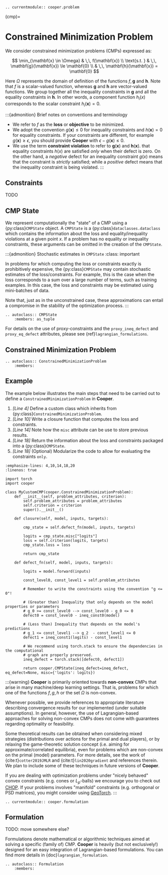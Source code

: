 ```{eval-rst}
.. currentmodule:: cooper.problem
```

(cmp)=

# Constrained Minimization Problem

We consider constrained minimization problems (CMPs) expressed as:

$$
\min_{\mathbf{x} \in \Omega} & \,\, f(\mathbf{x}) \\ \text{s.t. }
& \,\, \mathbf{g}(\mathbf{x}) \le \mathbf{0} \\ & \,\, \mathbf{h}(\mathbf{x}) = \mathbf{0}
$$

Here $\Omega$ represents the domain of definition of the functions
$f, \mathbf{g}$ and $\mathbf{h}$. Note that $f$ is a scalar-valued function, whereas
$\mathbf{g}$ and $\mathbf{h}$ are vector-valued functions. We group together all the
inequality constraints in $\mathbf{g}$ and all the equality constraints in $\mathbf{h}$.
In other words, a component function $h_i(x)$ corresponds to the scalar constraint
$h_i(\mathbf{x}) = 0$.

:::{admonition} Brief notes on conventions and terminology

- We refer to $f$ as the **loss** or **objective** to be minimized.
- We adopt the convention $g(\mathbf{x}) \le 0$ for inequality constraints and
  $h(\mathbf{x}) = 0$ for equality constraints. If your constraints are different,
  for example $g(\mathbf{x}) \ge \epsilon$, you should provide **Cooper** with
  $\epsilon - g(\mathbf{x}) \le 0$.
- We use the term **constraint violation** to refer to $\mathbf{g}(\mathbf{x})$ and
    $\mathbf{h}(\mathbf{x})$.
  that equality constraints $h(x)$ are satisfied *only* when their
  defect is zero. On the other hand, a *negative* defect for an inequality
  constraint  $g(x)$ means that the constraint is *strictly* satisfied;
  while a *positive* defect means that the inequality constraint is being
  violated.
:::

## Constraints
TODO


## CMP State

We represent computationally the "state" of a CMP using a {py:class}`CMPState`
object. A `CMPState` is a {py:class}`dataclasses.dataclass` which contains the
information about the loss and equality/inequality violations at a given point
$x$. If a problem has no equality or inequality constraints, these
arguments can be omitted in the creation of the `CMPState`.

:::{admonition} Stochastic estimates in `CMPState`
:class: important

In problems for which computing the loss or constraints exactly is prohibitively
expensive, the {py:class}`CMPState` may contain stochastic estimates of the
loss/constraints. For example, this is the case when the loss corresponds to a
sum over a large number of terms, such as training examples. In this case, the
loss and constraints may be estimated using mini-batches of data.

Note that, just as in the unconstrained case, these approximations can
entail a compromise in the stability of the optimization process.
:::

```{eval-rst}
.. autoclass:: CMPState
    :members: as_tuple
```

For details on the use of proxy-constraints and the `proxy_ineq_defect` and
`proxy_eq_defect` attributes, please see {ref}`lagrangian_formulations`.

## Constrained Minimization Problem

```{eval-rst}
.. autoclass:: ConstrainedMinimizationProblem
    :members:
```

## Example

The example below illustrates the main steps that need to be carried out to
define a `ConstrainedMinimizationProblem` in **Cooper**.

1. *\[Line 4\]* Define a custom class which inherits from {py:class}`ConstrainedMinimizationProblem`.
2. *\[Line 10\]* Write a closure function that computes the loss and constraints.
3. *\[Line 14\]* Note how the `misc` attribute can be use to store previous results.
4. *\[Line 18\]* Return the information about the loss and constraints packaged into a {py:class}`CMPState`.
5. *\[Line 18\]* (Optional) Modularize the code to allow for evaluating the constraints `only`.

```{code-block} python
:emphasize-lines: 4,10,14,18,20
:linenos: true

import torch
import cooper

class MyCustomCMP(cooper.ConstrainedMinimizationProblem):
    def __init__(self, problem_attributes, criterion):
        self.problem_attributes = problem_attributes
        self.criterion = criterion
        super().__init__()

    def closure(self, model, inputs, targets):

        cmp_state = self.defect_fn(model, inputs, targets)

        logits = cmp_state.misc["logits"]
        loss = self.criterion(logits, targets)
        cmp_state.loss = loss

        return cmp_state

    def defect_fn(self, model, inputs, targets):

        logits = model.forward(inputs)

        const_level0, const_level1 = self.problem_attributes

        # Remember to write the constraints using the convention "g <= 0"!

        # (Greater than) Inequality that only depends on the model properties or parameters
        # g_0 >= const_level0 --> const_level0 - g_0 <= 0
        defect0 = const_level0 - ineq_const0(model)

        # (Less than) Inequality that depends on the model's predictions
        # g_1 <= const_level1 --> g_2  - const_level1 <= 0
        defect1 = ineq_const1(logits) - const_level1

        # We recommend using torch.stack to ensure the dependencies in the computational
        # graph are properly preserved.
        ineq_defect = torch.stack([defect0, defect1])

        return cooper.CMPState(ineq_defect=ineq_defect, eq_defect=None, misc={'logits': logits})
```

:::{warning}
**Cooper** is primarily oriented towards **non-convex** CMPs that arise
in many machine/deep learning settings. That is, problems for which one of
the functions $f, g, h$ or the set $\Omega$ is non-convex.

Whenever possible, we provide references to appropriate literature
describing convergence results for our implemented (under suitable
assumptions). In general, however, the use of Lagrangian-based approaches
for solving non-convex CMPs does not come with guarantees regarding
optimality or feasibility.

Some theoretical results can be obtained when considering mixed strategies
(distributions over actions for the primal and dual players), or by relaxing
the game-theoretic solution concept (i.e. aiming for approximate/correlated
equilibria), even for problems which are non-convex on the primal (model)
parameters. For more details, see the work of {cite:t}`cotter2019JMLR` and
{cite:t}`lin2020gradient` and references therein. We plan to include some
of these techniques in future versions of **Cooper**.

If you are dealing with optimization problems under "nicely behaved" convex
constraints (e.g. cones or $L_p$-balls) we encourage you to check out
[CHOP](https://github.com/openopt/chop). If your problems involves "manifold"
constraints (e.g. orthogonal or PSD matrices), you might consider using
[GeoTorch](https://github.com/Lezcano/geotorch).
:::

```{eval-rst}
.. currentmodule:: cooper.formulation
```

## Formulation

TODO: move somewhere else?

Formulations denote mathematical or algorithmic techniques aimed at solving a
specific (family of) CMP. **Cooper** is heavily (but not exclusively!) designed
for an easy integration of Lagrangian-based formulations. You can find more
details in {doc}`lagrangian_formulation`.

```{eval-rst}
.. autoclass:: Formulation
    :members:
```
